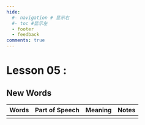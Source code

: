 ```yaml
---
hide:
  #- navigation # 显示右
  #- toc #显示左
  - footer
  - feedback
comments: true
---  
```


# Lesson 05 :

## New Words

| **Words** | **Part of Speech** | **Meaning** | **Notes** |
| --------- | ------------------ | ----------- | --------- |
|           |                    |             |           |
